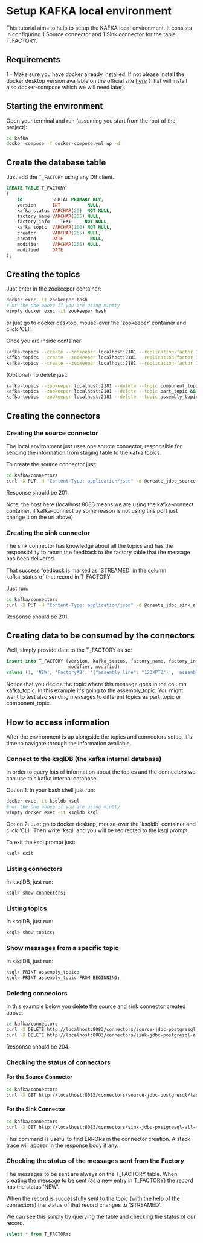# Setup KAFKA local environment

This tutorial aims to help to setup the KAFKA local environment.
It consists in configuring 1 Source connector and 1 Sink connector for the table T_FACTORY.


## Requirements

1 - Make sure you have docker already installed. If not please install the docker desktop version available on the official
site [here](https://www.docker.com/products/docker-desktop) (That will install also docker-compose which we will need later).

## Starting the environment

Open your terminal and run (assuming you start from the root of the project):

```bash
cd kafka
docker-compose -f docker-compose.yml up -d
```
## Create the database table 
Just add the ```T_FACTORY``` using any DB client.
```sql
CREATE TABLE T_FACTORY
(
    id           SERIAL PRIMARY KEY,
    version      INT          NULL,
    kafka_status VARCHAR(25)  NOT NULL,
    factory_name VARCHAR(255) NULL,
    factory_info    TEXT     NOT NULL,
    kafka_topic  VARCHAR(100) NOT NULL,
    creator      VARCHAR(255) NULL,
    created      DATE          NULL,
    modifier     VARCHAR(255) NULL,
    modified     DATE
);

```

## Creating the topics

Just enter in the zookeeper container:
```bash
docker exec -it zookeeper bash
# or the one above if you are using mintty
winpty docker exec -it zookeeper bash
```
or just go to docker desktop, mouse-over the 'zookeeper' container and click 'CLI'.

Once you are inside container:
```bash
kafka-topics --create --zookeeper localhost:2181 --replication-factor 1 --partitions 1 --topic component_topic &&
kafka-topics --create --zookeeper localhost:2181 --replication-factor 1 --partitions 1 --topic part_topic &&
kafka-topics --create --zookeeper localhost:2181 --replication-factor 1 --partitions 1 --topic assembly_topic
```
(Optional) To delete just:
```bash
kafka-topics --zookeeper localhost:2181 --delete --topic component_topic &&
kafka-topics --zookeeper localhost:2181 --delete --topic part_topic &&
kafka-topics --zookeeper localhost:2181 --delete --topic assembly_topic
```

## Creating the connectors
### Creating the source connector
The local environment just uses one source connector, responsible for sending the information from staging table to the kafka topics.

To create the source connector just:
```bash
cd kafka/connectors
curl -X PUT -H "Content-Type: application/json" -d @create_jdbc_source.json http://localhost:8083/connectors/source-jdbc-postgresql/config -o /dev/null -s -w "%{http_code}\n"
```
Response should be 201.

Note: the host here (localhost:8083 means we are using the kafka-connect container, if kafka-connect by some reason is not using this port just change it on the url above)

### Creating the sink connector

The sink connector has knowledge about all the topics and has the responsibility to return the feedback to the factory table that the message has been delivered.

That success feedback is marked as 'STREAMED' in the column kafka_status of that record in T_FACTORY.

Just run:
```bash
cd kafka/connectors
curl -X PUT -H "Content-Type: application/json" -d @create_jdbc_sink_all_topics.json http://localhost:8083/connectors/sink-jdbc-postgresql-all-topics/config -o /dev/null -s -w "%{http_code}\n"
```
Response should be 201.

## Creating data to be consumed by the connectors
Well, simply provide data to the T_FACTORY as so:
```sql
insert into T_FACTORY (version, kafka_status, factory_name, factory_info, kafka_topic, creator, created,
                       modifier, modified)
values (1, 'NEW', 'FactoryAB', '{"assembly_line": "123XPT2"}', 'assembly_topic', 'olneves', now(), '', null);
```
Notice that you decide the topic where this message goes in the column kafka_topic. In this example it's going to the assembly_topic. You might want to test also sending messages to different topics as part_topic or component_topic.

## How to access information
After the environment is up alongside the topics and connectors setup, it's time to navigate through the information available.

### Connect to the ksqlDB (the kafka internal database)
In order to query lots of information about the topics and the connectors we can use this kafka internal database.

Option 1: 
In your bash shell just run:
```bash
docker exec -it ksqldb ksql
# or the one above if you are using mintty
winpty docker exec -it ksqldb ksql
```

Option 2:
Just go to docker desktop, mouse-over the 'ksqldb' container and click 'CLI'. Then write 'ksql' and you will be redirected to the ksql prompt.

To exit the ksql prompt just:
```bash
ksql> exit
```

### Listing connectors
In ksqlDB, just run:
```bash
ksql> show connectors;
```
### Listing topics
In ksqlDB, just run:
```bash
ksql> show topics;
```
### Show messages from a specific topic
In ksqlDB, just run:
```bash
ksql> PRINT assembly_topic;
ksql> PRINT assembly_topic FROM BEGINNING;
```

### Deleting connectors
In this example below you delete the source and sink connector created above.
```bash
cd kafka/connectors
curl -X DELETE http://localhost:8083/connectors/source-jdbc-postgresql -o /dev/null -s -w "%{http_code}\n"
curl -X DELETE http://localhost:8083/connectors/sink-jdbc-postgresql-all-topics -o /dev/null -s -w "%{http_code}\n"
```
Response should be 204.

### Checking the status of connectors
#### For the Source Connector
```bash
cd kafka/connectors
curl -X GET http://localhost:8083/connectors/source-jdbc-postgresql/tasks/0/status
```
#### For the Sink Connector
```bash
cd kafka/connectors
curl -X GET http://localhost:8083/connectors/sink-jdbc-postgresql-all-topics/tasks/0/status
```

This command is useful to find ERRORs in the connector creation. A stack trace will appear in the response body if any.

### Checking the status of the messages sent from the Factory
The messages to be sent are always on the T_FACTORY table.
When creating the message to be sent (as a new entry in T_FACTORY) the record has the status 'NEW'.

When the record is successfully sent to the topic (with the help of the connectors) the status of that record changes to 'STREAMED'.

We can see this simply by querying the table and checking the status of our record.
```sql
select * from T_FACTORY;
```
